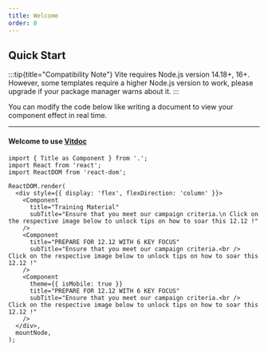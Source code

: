```yaml
---
title: Welcome
order: 0
---
```


## Quick Start

:::tip{title="Compatibility Note"}
Vite requires Node.js version 14.18+, 16+. However, some templates require a higher Node.js version to work, please upgrade if your package manager warns about it.
:::

You can modify the code below like writing a document to view your component effect in real time.

---

#### Welcome to use [**Vitdoc**](https://vitdocjs.github.io)

```tsx
import { Title as Component } from '.';
import React from 'react';
import ReactDOM from 'react-dom';

ReactDOM.render(
  <div style={{ display: 'flex', flexDirection: 'column' }}>
    <Component
      title="Training Material"
      subTitle="Ensure that you meet our campaign criteria.\n Click on the respective image below to unlock tips on how to soar this 12.12 !"
    />
    <Component
      title="PREPARE FOR 12.12 WITH 6 KEY FOCUS"
      subTitle="Ensure that you meet our campaign criteria.<br /> Click on the respective image below to unlock tips on how to soar this 12.12 !"
    />
    <Component
      theme={{ isMobile: true }}
      title="PREPARE FOR 12.12 WITH 6 KEY FOCUS"
      subTitle="Ensure that you meet our campaign criteria.<br /> Click on the respective image below to unlock tips on how to soar this 12.12 !"
    />
  </div>,
  mountNode,
);
```
